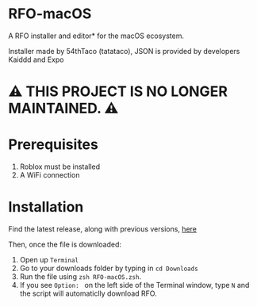 # RFO-macOS

A RFO installer and editor* for the macOS ecosystem.

Installer made by 54thTaco (tatataco), JSON is provided by developers Kaiddd and Expo

# ⚠️ THIS PROJECT IS NO LONGER MAINTAINED. ⚠

# Prerequisites 
1. Roblox must be installed
2. A WiFi connection

# Installation

Find the latest release, along with previous versions, [here](https://github.com/54thTaco/RFO-macOS/releases)

Then, once the file is downloaded:
1. Open up `Terminal`
2. Go to your downloads folder by typing in `cd Downloads`
3. Run the file using `zsh RFO-macOS.zsh`.
4. If you see `Option: ` on the left side of the Terminal window, type `N` and the script will automaticlly download RFO. 


